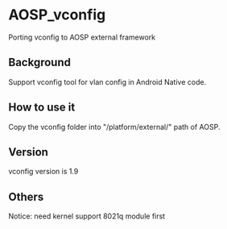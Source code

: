 # AOSP_vconfig
Porting vconfig to AOSP external framework
## Background
Support vconfig tool for vlan config in Android Native code.
## How to use it
Copy the vconfig folder into "/platform/external/" path of AOSP.
## Version
vconfig version is 1.9
## Others
Notice: need kernel support 8021q module first
